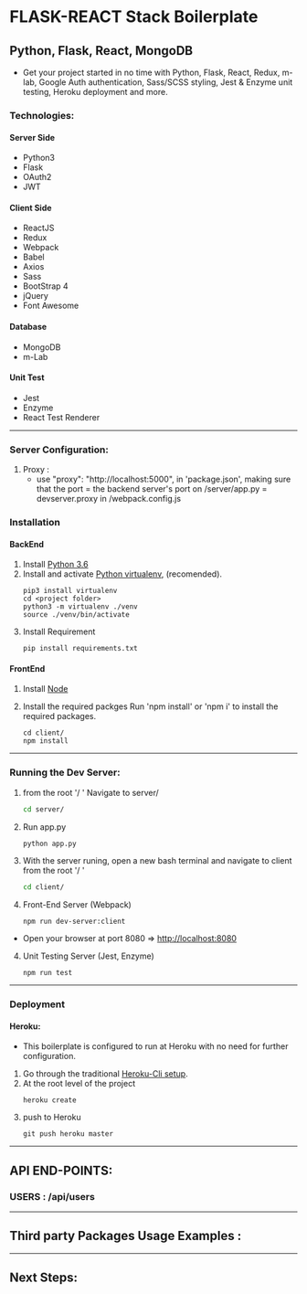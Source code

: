 # FLASK-REACT Stack Boilerplate

## Python, Flask, React, MongoDB

- Get your project started in no time with Python, Flask, React, Redux, m-lab, Google Auth authentication, Sass/SCSS styling, Jest & Enzyme unit testing, Heroku deployment and more.

### Technologies:

#### Server Side

- Python3
- Flask
- OAuth2
- JWT

#### Client Side

- ReactJS
- Redux
- Webpack
- Babel
- Axios
- Sass
- BootStrap 4
- jQuery
- Font Awesome

#### Database

- MongoDB
- m-Lab

#### Unit Test

- Jest
- Enzyme
- React Test Renderer

---

### Server Configuration:

1. Proxy :
   - use "proxy": "http://localhost:5000", in 'package.json', making sure that the port = the backend server's port on /server/app.py = devserver.proxy in /webpack.config.js

### Installation

#### BackEnd

1. Install [Python 3.6](https://www.python.org/downloads/)
2. Install and activate [Python virtualenv](https://virtualenv.pypa.io/en/stable/), (recomended).
   ```
   pip3 install virtualenv
   cd <project folder>
   python3 -m virtualenv ./venv
   source ./venv/bin/activate
   ```
3. Install Requirement
   ```
   pip install requirements.txt
   ```

#### FrontEnd

1. Install [Node](https://nodejs.org/en/)

2. Install the required packges
   Run 'npm install' or 'npm i' to install the required packages.
   ```
   cd client/
   npm install
   ```

---

### Running the Dev Server:

1. from the root '/ ' Navigate to server/
   ```bash
   cd server/
   ```
1. Run app.py
   ```bash
   python app.py
   ```
1. With the server runing, open a new bash terminal and navigate to client from the root '/ '

   ```bash
   cd client/
   ```

1. Front-End Server (Webpack)
   ```
   npm run dev-server:client
   ```

- Open your browser at port 8080 => [http://localhost:8080](http://localhost:8080)

4. Unit Testing Server (Jest, Enzyme)
   ```
   npm run test
   ```

---

### Deployment

#### Heroku:

- This boilerplate is configured to run at Heroku with no need for further configuration.

1. Go through the traditional [Heroku-Cli setup](https://devcenter.heroku.com/articles/heroku-cli).
2. At the root level of the project
   ```
   heroku create
   ```
3. push to Heroku
   ```
   git push heroku master
   ```

---

## API END-POINTS:

### USERS : /api/users

---

## Third party Packages Usage Examples :

---

## Next Steps:
